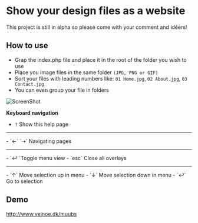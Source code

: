 # Show your design files as a website
This project is still in alpha so please come with your comment and idéers!

## How to use
- Grap the index.php file and place it in the root of the folder you wish to use
- Place you image files in the same folder `(JPG, PNG or GIF)`
- Sort your files with leading numbers like: `01 Home.jpg`, `02 About.jpg`, `03 Contact.jpg`
- You can even group your file in folders

![ScreenShot](http://www.vejnoe.dk/webp/muubs-structure.png)

**Keyboard navigation**

- `?` Show this help page
<hr>
- `←` `➝` Navigating pages
<hr>
- `↩ `Toggle menu view
- `esc` Close all overlays
<hr>
- `↑` Move selection up in menu
- `↓` Move selection down in menu
- `↩` Go to selection

## Demo
http://www.vejnoe.dk/muubs
